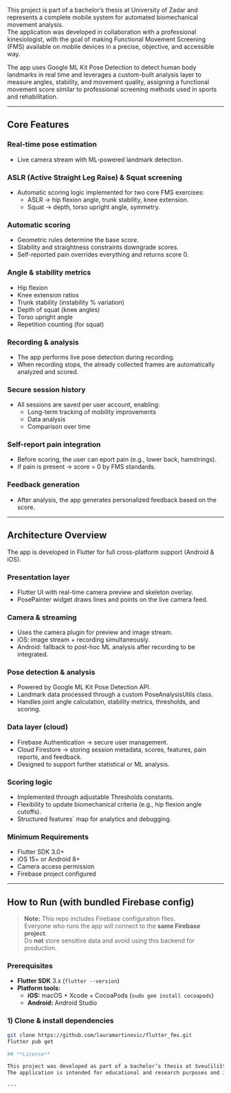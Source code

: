This project is part of a bachelor’s thesis at University of Zadar and represents a complete mobile system for automated biomechanical movement analysis.  
The application was developed in collaboration with a professional kinesiologist, with the goal of making Functional Movement Screening (FMS) available on mobile devices in a precise, objective, and accessible way.

The app uses Google ML Kit Pose Detection to detect human body landmarks in real time and leverages a custom-built analysis layer to measure angles, stability, and movement quality, assigning a functional movement score similar to professional screening methods used in sports and rehabilitation.

---

## **Core Features**

### **Real-time pose estimation**
- Live camera stream with ML-powered landmark detection.

### **ASLR (Active Straight Leg Raise)** & **Squat** screening
- Automatic scoring logic implemented for two core FMS exercises:
  - ASLR → hip flexion angle, trunk stability, knee extension.  
  - Squat → depth, torso upright angle, symmetry.

### **Automatic scoring**
- Geometric rules determine the base score.  
- Stability and straightness constraints downgrade scores.  
- Self-reported pain overrides everything and returns score 0.

### **Angle & stability metrics**
- Hip flexion  
- Knee extension ratios  
- Trunk stability (instability % variation)  
- Depth of squat (knee angles)  
- Torso upright angle  
- Repetition counting (for squat)

### **Recording & analysis**
- The app performs live pose detection during recording.  
- When recording stops, the already collected frames are automatically analyzed and scored. 

### **Secure session history**
- All sessions are saved per user account, enabling:
  - Long-term tracking of mobility improvements  
  - Data analysis  
  - Comparison over time

### **Self-report pain integration**
- Before scoring, the user can eport pain (e.g., lower back, hamstrings).  
- If pain is present → score = 0 by FMS standards.

### **Feedback generation**
- After analysis, the app generates personalized feedback based on the score.

---

## **Architecture Overview**

The app is developed in Flutter for full cross-platform support (Android & iOS).

### **Presentation layer**
- Flutter UI with real-time camera preview and skeleton overlay.  
- PosePainter widget draws lines and points on the live camera feed.

### **Camera & streaming**
- Uses the camera plugin for preview and image stream.  
- iOS: image stream + recording simultaneously.  
- Android: fallback to post-hoc ML analysis after recording to be integrated.

### **Pose detection & analysis**
- Powered by Google ML Kit Pose Detection API.  
- Landmark data processed through a custom PoseAnalysisUtils class.  
- Handles joint angle calculation, stability metrics, thresholds, and scoring.

### **Data layer (cloud)**
- Firebase Authentication → secure user management.  
- Cloud Firestore → storing session metadata, scores, features, pain reports, and feedback.  
- Designed to support further statistical or ML analysis.

### **Scoring logic**
- Implemented through adjustable Thresholds constants.  
- Flexibility to update biomechanical criteria (e.g., hip flexion angle cutoffs).  
- Structured features` map for analytics and debugging.

### Minimum Requirements
- Flutter SDK 3.0+
- iOS 15+ or Android 8+
- Camera access permission
- Firebase project configured

---

## How to Run (with bundled Firebase config)

> **Note:** This repo includes Firebase configuration files.  
> Everyone who runs the app will connect to the **same Firebase project**.  
> Do **not** store sensitive data and avoid using this backend for production.

### Prerequisites
- **Flutter SDK** 3.x (`flutter --version`)
- **Platform tools:**
  - **iOS:** macOS + Xcode + CocoaPods (`sudo gem install cocoapods`)
  - **Android:** Android Studio 

### 1) Clone & install dependencies
```bash
git clone https://github.com/lauramartinovic/flutter_fms.git
flutter pub get

## **License**

This project was developed as part of a bachelor’s thesis at Sveučilište u Zadru.  
The application is intended for educational and research purposes and is not a certified medical device.

---